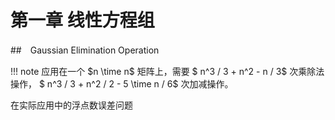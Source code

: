 # 第一章 线性方程组

##　Gaussian Elimination Operation

!!! note
    应用在一个 $n \time n$ 矩阵上，需要 $ n^3 / 3 +  n^2  - n / 3$ 次乘除法操作， $ n^3 / 3 + n^2 / 2  - 5 \time n / 6$ 次加减操作。

在实际应用中的浮点数误差问题

